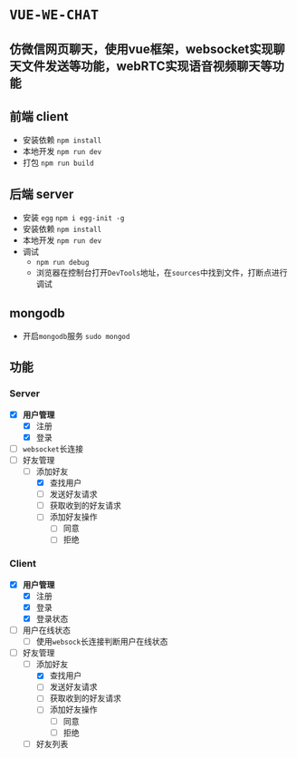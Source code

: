 # `VUE-WE-CHAT`
## 仿微信网页聊天，使用vue框架，websocket实现聊天文件发送等功能，webRTC实现语音视频聊天等功能

## 前端 client
- 安装依赖 `npm install`
- 本地开发 `npm run dev`
- 打包 `npm run build`

## 后端 server
- 安装 `egg` `npm i egg-init -g`
- 安装依赖 `npm install`
- 本地开发 `npm run dev`
- 调试 
  - `npm run debug`
  - 浏览器在控制台打开`DevTools`地址，在`sources`中找到文件，打断点进行调试

## mongodb
- 开启`mongodb`服务 `sudo mongod`

## 功能

### Server
- [x] **用户管理**
    - [x] 注册
    - [x] 登录
- [ ] `websocket`长连接
- [ ] 好友管理
    - [ ] 添加好友
      - [x] 查找用户
      - [ ] 发送好友请求
      - [ ] 获取收到的好友请求
      - [ ] 添加好友操作
        - [ ] 同意
        - [ ] 拒绝
### Client

- [x] **用户管理**
  - [x] 注册
  - [x] 登录
  - [x] 登录状态
- [ ] 用户在线状态
  - [ ] 使用`websock`长连接判断用户在线状态
- [ ] 好友管理
  - [ ] 添加好友
    - [x] 查找用户
    - [ ] 发送好友请求
    - [ ] 获取收到的好友请求
    - [ ] 添加好友操作
      - [ ] 同意
      - [ ] 拒绝
  - [ ] 好友列表